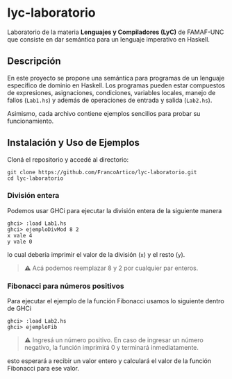 # lyc-laboratorio

Laboratorio de la materia **Lenguajes y Compiladores (LyC)** de FAMAF-UNC que consiste en dar semántica para un lenguaje imperativo en Haskell.

## Descripción
En este proyecto se propone una semántica para programas de un lenguaje específico de dominio en Haskell. Los programas pueden estar compuestos de expresiones, asignaciones, condiciones, variables locales, manejo de fallos (`Lab1.hs`) y además de operaciones de entrada y salida (`Lab2.hs`).

Asimismo, cada archivo contiene ejemplos sencillos para probar su funcionamiento.

## Instalación y Uso de Ejemplos
Cloná el repositorio y accedé al directorio:

```
git clone https://github.com/FrancoArtico/lyc-laboratorio.git
cd lyc-laboratorio
```
### División entera
Podemos usar GHCi para ejecutar la división entera de la siguiente manera

```ghci
ghci> :load Lab1.hs
ghci> ejemploDivMod 8 2
x vale 4
y vale 0
```

lo cual debería imprimir el valor de la división (`x`) y el resto (`y`).
> ⚠️ Acá podemos reemplazar 8 y 2 por cualquier par enteros.

### Fibonacci para números positivos
Para ejecutar el ejemplo de la función Fibonacci usamos lo siguiente dentro de GHCi

```ghci
ghci> :load Lab2.hs
ghci> ejemploFib
```
> ⚠️ Ingresá un número positivo. En caso de ingresar un número negativo, la función imprimirá 0 y terminará inmediatamente.

esto esperará a recibir un valor entero y calculará el valor de la función Fibonacci para ese valor. 
